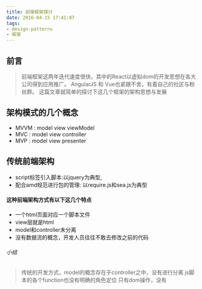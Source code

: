 ```yaml
---
title: 前端框架探讨
date: 2016-04-15 17:41:07
tags:
- design-patterns
- 框架
---
```


## 前言
> 前端框架这两年迭代速度很快，其中的React以虚拟dom的开发思想在各大公司得到应用推广。
> AngularJS 和 Vue也紧跟不舍，有着自己的社区与粉丝群。
> 这篇文章就简单的探讨下这几个框架的架构思想与发展

## 架构模式的几个概念
- MVVM : model view viewModel
- MVC : model view controller
- MVP : model view presenter

## 传统前端架构
-  script标签引入脚本:以jquery为典型,
-  配合amd规范进行包的管理: 以require.js和sea.js为典型
#### 这种前端架构方式有以下这几个特点
* 一个html页面对应一个脚本文件
* view层就是html
* model和controller未分离
* 没有数据流的概念，开发人员往往不敢去修改之前的代码
###### 小结
> 传统的开发方式，model的概念存在于controller之中，没有进行分离
> js脚本的各个function也没有明确的角色定位
> 只有dom操作，没有


